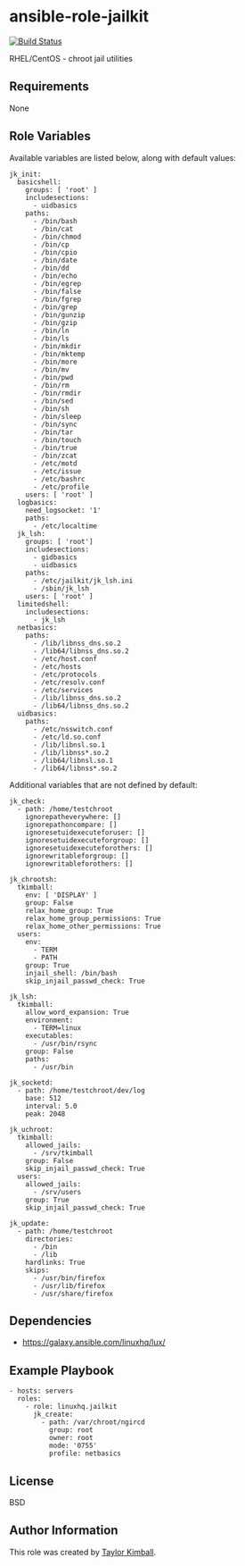 # ansible-role-jailkit

[![Build Status](https://travis-ci.org/linuxhq/ansible-role-jailkit.svg?branch=master)](https://travis-ci.org/linuxhq/ansible-role-jailkit)

RHEL/CentOS - chroot jail utilities

## Requirements

None

## Role Variables

Available variables are listed below, along with default values:

    jk_init:
      basicshell:
        groups: [ 'root' ]
        includesections:
          - uidbasics
        paths:
          - /bin/bash
          - /bin/cat
          - /bin/chmod
          - /bin/cp
          - /bin/cpio
          - /bin/date
          - /bin/dd
          - /bin/echo
          - /bin/egrep
          - /bin/false
          - /bin/fgrep
          - /bin/grep
          - /bin/gunzip
          - /bin/gzip
          - /bin/ln
          - /bin/ls
          - /bin/mkdir
          - /bin/mktemp
          - /bin/more
          - /bin/mv
          - /bin/pwd
          - /bin/rm
          - /bin/rmdir
          - /bin/sed
          - /bin/sh
          - /bin/sleep
          - /bin/sync
          - /bin/tar
          - /bin/touch
          - /bin/true
          - /bin/zcat
          - /etc/motd
          - /etc/issue
          - /etc/bashrc
          - /etc/profile
        users: [ 'root' ]
      logbasics:
        need_logsocket: '1'
        paths:
          - /etc/localtime
      jk_lsh:
        groups: [ 'root']
        includesections:
          - gidbasics
          - uidbasics
        paths:
          - /etc/jailkit/jk_lsh.ini
          - /sbin/jk_lsh
        users: [ 'root' ]
      limitedshell:
        includesections:
          - jk_lsh
      netbasics:
        paths:
          - /lib/libnss_dns.so.2
          - /lib64/libnss_dns.so.2
          - /etc/host.conf
          - /etc/hosts
          - /etc/protocols
          - /etc/resolv.conf
          - /etc/services
          - /lib/libnss_dns.so.2
          - /lib64/libnss_dns.so.2
      uidbasics:
        paths:
          - /etc/nsswitch.conf
          - /etc/ld.so.conf
          - /lib/libnsl.so.1
          - /lib/libnss*.so.2
          - /lib64/libnsl.so.1
          - /lib64/libnss*.so.2

Additional variables that are not defined by default:

    jk_check:
      - path: /home/testchroot
        ignorepatheverywhere: []
        ignorepathoncompare: []
        ignoresetuidexecuteforuser: []
        ignoresetuidexecuteforgroup: []
        ignoresetuidexecuteforothers: []
        ignorewritableforgroup: []
        ignorewritableforothers: []

    jk_chrootsh:
      tkimball:
        env: [ 'DISPLAY' ]
        group: False
        relax_home_group: True
        relax_home_group_permissions: True
        relax_home_other_permissions: True
      users:
        env:
          - TERM
          - PATH
        group: True
        injail_shell: /bin/bash
        skip_injail_passwd_check: True

    jk_lsh:
      tkimball:
        allow_word_expansion: True
        environment:
          - TERM=linux
        executables:
          - /usr/bin/rsync
        group: False
        paths:
          - /usr/bin

    jk_socketd:
      - path: /home/testchroot/dev/log
        base: 512
        interval: 5.0
        peak: 2048

    jk_uchroot:
      tkimball:
        allowed_jails:
          - /srv/tkimball
        group: False
        skip_injail_passwd_check: True
      users:
        allowed_jails:
          - /srv/users
        group: True
        skip_injail_passwd_check: True

    jk_update:
      - path: /home/testchroot
        directories:
          - /bin
          - /lib
        hardlinks: True
        skips:
          - /usr/bin/firefox
          - /usr/lib/firefox
          - /usr/share/firefox

## Dependencies

 * https://galaxy.ansible.com/linuxhq/lux/

## Example Playbook

    - hosts: servers
      roles:
        - role: linuxhq.jailkit
          jk_create:
            - path: /var/chroot/ngircd
              group: root
              owner: root
              mode: '0755'
              profile: netbasics

## License

BSD

## Author Information

This role was created by [Taylor Kimball](http://www.linuxhq.org).
